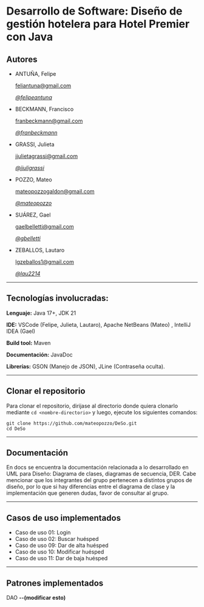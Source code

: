 # Desarrollo de Software: Diseño de gestión hotelera para Hotel Premier con Java
## Autores 
- ANTUÑA, Felipe

    feliantuna@gmail.com

    [*@felipeantuna*](https://github.com/felipeantuna)


- BECKMANN, Francisco

  franbeckmann@gmail.com

  [*@franbeckmann*](https://github.com/franbeckmann)


- GRASSI, Julieta

  jjulietagrassi@gmail.com

  [*@jjuligrassi*](https://github.com/jjuligrassi)


- POZZO, Mateo

  mateopozzogaldon@gmail.com

  [*@mateopozzo*](https://github.com/mateopozzo)


- SUÁREZ, Gael

  gaelbelletti@gmail.com

  [*@gbelletti*](https://github.com/gbelletti)


- ZEBALLOS, Lautaro

  lgzeballos1@gmail.com

  [*@lau2214*](https://github.com/lau2214)

----

## Tecnologías involucradas:

**Lenguaje:** Java 17+, JDK 21

**IDE:** VSCode (Felipe, Julieta, Lautaro), Apache NetBeans (Mateo) , IntelliJ IDEA (Gael)

**Build tool:** Maven

**Documentación:** JavaDoc

**Librerías:** GSON (Manejo de JSON), JLine (Contraseña oculta).

----

## Clonar el repositorio 
Para clonar el repositorio, dirijase al directorio donde quiera clonarlo mediante `cd <nombre-directorio>` y luego, ejecute los siguientes comandos:

```
git clone https://github.com/mateopozzo/DeSo.git
cd DeSo
```

----

## Documentación
En docs se encuentra la documentación relacionada a lo desarrollado en UML para Diseño: Diagrama de clases, diagramas de secuencia, DER.
Cabe mencionar que los integrantes del grupo pertenecen a distintos grupos de diseño, por lo que si hay diferencias entre el diagrama de clase y la implementación que generen dudas, favor de consultar al grupo. 

----

## Casos de uso implementados
- Caso de uso 01: Login 
- Caso de uso 02: Buscar huésped
- Caso de uso 09: Dar de alta huésped
- Caso de uso 10: Modificar huésped
- Caso de uso 11: Dar de baja huésped

---

## Patrones implementados
DAO **--(modificar esto)**